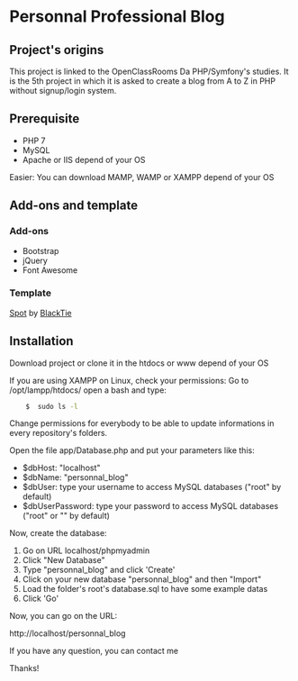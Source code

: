 # Personnal Professional Blog

## Project's origins
This project is linked to the OpenClassRooms Da PHP/Symfony's studies. It is the 5th project in which it is asked to create a blog from A to Z in PHP without signup/login system.

## Prerequisite

* PHP 7
* MySQL
* Apache or IIS depend of your OS

Easier: You can download MAMP, WAMP or XAMPP depend of your OS

## Add-ons and template
### Add-ons
* Bootstrap
* jQuery
* Font Awesome

### Template
[Spot](http://blacktie.co/demo/spot/) by [BlackTie](http://blacktie.co/2013/10/spot-freelance-agency-theme/)

## Installation

Download project or clone it in the htdocs or www depend of your OS

If you are using XAMPP on Linux, check your permissions:
Go to /opt/lampp/htdocs/ open a bash and type:
```bash
    $  sudo ls -l
```
Change permissions for everybody to be able to update informations in every repository's folders.

Open the file app/Database.php and put your parameters like this:

* $dbHost: "localhost"
* $dbName: "personnal_blog"
* $dbUser: type your username to access MySQL databases ("root" by default)
* $dbUserPassword: type your password to access MySQL databases ("root" or "" by default)

Now, create the database:
1. Go on URL localhost/phpmyadmin
2. Click "New Database"
3. Type "personnal_blog" and click 'Create'
4. Click on your new database "personnal_blog" and then "Import"
5. Load the folder's root's database.sql to have some example datas
6. Click 'Go'

Now, you can go on the URL:

http://localhost/personnal_blog

If you have any question, you can contact me

Thanks!
